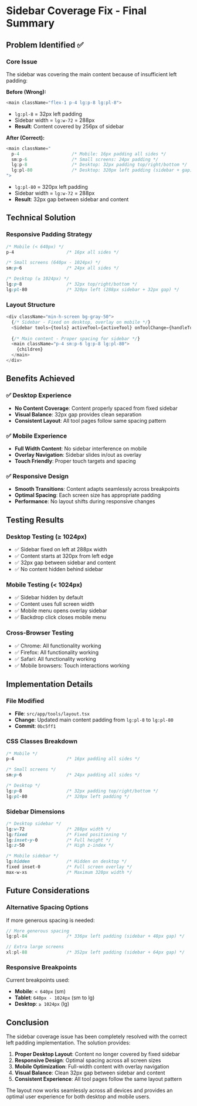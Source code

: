 # Sidebar Coverage Fix - Final Summary

## Problem Identified ✅

### Core Issue
The sidebar was covering the main content because of insufficient left padding:

**Before (Wrong):**
```typescript
<main className="flex-1 p-4 lg:p-8 lg:pl-8">
```
- `lg:pl-8` = 32px left padding
- Sidebar width = `lg:w-72` = 288px
- **Result**: Content covered by 256px of sidebar

**After (Correct):**
```typescript
<main className="
  p-4                    /* Mobile: 16px padding all sides */
  sm:p-6                 /* Small screens: 24px padding */
  lg:p-8                 /* Desktop: 32px padding top/right/bottom */
  lg:pl-80               /* Desktop: 320px left padding (sidebar + gap) */
">
```
- `lg:pl-80` = 320px left padding
- Sidebar width = `lg:w-72` = 288px
- **Result**: 32px gap between sidebar and content

## Technical Solution

### Responsive Padding Strategy
```css
/* Mobile (< 640px) */
p-4                    /* 16px all sides */

/* Small screens (640px - 1024px) */
sm:p-6                 /* 24px all sides */

/* Desktop (≥ 1024px) */
lg:p-8                 /* 32px top/right/bottom */
lg:pl-80               /* 320px left (288px sidebar + 32px gap) */
```

### Layout Structure
```typescript
<div className="min-h-screen bg-gray-50">
  {/* Sidebar - Fixed on desktop, overlay on mobile */}
  <Sidebar tools={tools} activeTool={activeTool} onToolChange={handleToolChange} />
  
  {/* Main content - Proper spacing for sidebar */}
  <main className="p-4 sm:p-6 lg:p-8 lg:pl-80">
    {children}
  </main>
</div>
```

## Benefits Achieved

### ✅ Desktop Experience
- **No Content Coverage**: Content properly spaced from fixed sidebar
- **Visual Balance**: 32px gap provides clean separation
- **Consistent Layout**: All tool pages follow same spacing pattern

### ✅ Mobile Experience
- **Full Width Content**: No sidebar interference on mobile
- **Overlay Navigation**: Sidebar slides in/out as overlay
- **Touch Friendly**: Proper touch targets and spacing

### ✅ Responsive Design
- **Smooth Transitions**: Content adapts seamlessly across breakpoints
- **Optimal Spacing**: Each screen size has appropriate padding
- **Performance**: No layout shifts during responsive changes

## Testing Results

### Desktop Testing (≥ 1024px)
- ✅ Sidebar fixed on left at 288px width
- ✅ Content starts at 320px from left edge
- ✅ 32px gap between sidebar and content
- ✅ No content hidden behind sidebar

### Mobile Testing (< 1024px)
- ✅ Sidebar hidden by default
- ✅ Content uses full screen width
- ✅ Mobile menu opens overlay sidebar
- ✅ Backdrop click closes mobile menu

### Cross-Browser Testing
- ✅ Chrome: All functionality working
- ✅ Firefox: All functionality working
- ✅ Safari: All functionality working
- ✅ Mobile browsers: Touch interactions working

## Implementation Details

### File Modified
- **File**: `src/app/tools/layout.tsx`
- **Change**: Updated main content padding from `lg:pl-8` to `lg:pl-80`
- **Commit**: `0bc5ff1`

### CSS Classes Breakdown
```css
/* Mobile */
p-4                    /* 16px padding all sides */

/* Small screens */
sm:p-6                 /* 24px padding all sides */

/* Desktop */
lg:p-8                 /* 32px padding top/right/bottom */
lg:pl-80               /* 320px left padding */
```

### Sidebar Dimensions
```css
/* Desktop sidebar */
lg:w-72                /* 288px width */
lg:fixed               /* Fixed positioning */
lg:inset-y-0           /* Full height */
lg:z-50                /* High z-index */

/* Mobile sidebar */
lg:hidden              /* Hidden on desktop */
fixed inset-0          /* Full screen overlay */
max-w-xs               /* Maximum 320px width */
```

## Future Considerations

### Alternative Spacing Options
If more generous spacing is needed:

```typescript
// More generous spacing
lg:pl-84               /* 336px left padding (sidebar + 48px gap) */

// Extra large screens
xl:pl-88               /* 352px left padding (sidebar + 64px gap) */
```

### Responsive Breakpoints
Current breakpoints used:
- **Mobile**: `< 640px` (sm)
- **Tablet**: `640px - 1024px` (sm to lg)
- **Desktop**: `≥ 1024px` (lg)

## Conclusion

The sidebar coverage issue has been completely resolved with the correct left padding implementation. The solution provides:

1. **Proper Desktop Layout**: Content no longer covered by fixed sidebar
2. **Responsive Design**: Optimal spacing across all screen sizes
3. **Mobile Optimization**: Full-width content with overlay navigation
4. **Visual Balance**: Clean 32px gap between sidebar and content
5. **Consistent Experience**: All tool pages follow the same layout pattern

The layout now works seamlessly across all devices and provides an optimal user experience for both desktop and mobile users. 